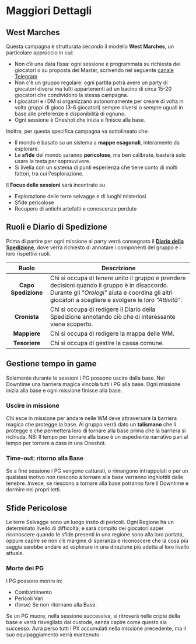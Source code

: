 # Maggiori Dettagli

## West Marches

Questa campagna è strutturata secondo il modello **West Marches**, un particolare approccio in cui:

* Non c’è una data fissa: ogni sessione è programmata su richiesta dei giocatori o su proposta dei Master, scrivendo nel
  seguente [canale Telegram](https://t.me/+t4zoEcwTAxJlNjk0)
* Non c'è un gruppo regolare: ogni partita potrà avere un party di giocatori diversi ma tutti appartenenti ad un bacino
  di circa 15-20 giocatori che condividono la stessa campagna.
* I giocatori e i DM si organizzano autonomamente per creare di volta in volta gruppi di gioco (3-6 giocatori) sempre
  diversi o sempre uguali in base alle preferenze e disponibilità di ognuno.
* Ogni sessione è Oneshot che inizia e finisce alla base.

Inoltre, per questa specifica campagna va sottolineato che:

* Il mondo è basato su un sistema a **mappe esagonali**, interamente da esplorare.
* Le **sfide** del mondo saranno **pericolose**, ma ben calibrate, basterà solo usare la testa per sopravvivere.
* Si livella con un sistema di punti esperienza che tiene conto di molti fattori, tra cui l'esplorazione.

Il **Focus delle sessioni** sarà incentrato su

* Esplorazione delle terre selvagge e di luoghi misteriosi
* Sfide pericolose
* Recupero di antichi artefatti e conoscenze perdute

## Ruoli e Diario di Spedizione

Prima di partire per ogni missione al party verrà consegnato il
**[Diario della Spedizione](https://drive.google.com/file/d/1GcmzTfg-_f2cZFPPqKcbCVEIE76l7IzL/view?usp=sharing)**, dove verrà
richiesto di annotare i componenti del gruppo e i loro rispettivi ruoli.

|        Ruolo        | Descrizione                                                                                                                                                                                              |
|:-------------------:|----------------------------------------------------------------------------------------------------------------------------------------------------------------------------------------------------------|
| **Capo Spedizione** | Chi si occupa di tenere unito il gruppo e prendere decisioni quando il gruppo è in disaccordo. Durante gli _"Orologi"_ aiuta e coordina gli altri giocatori a scegliere e svolgere le loro _"Attività"_. |
|    **Cronista**     | Chi si occupa di redigere il Diario della Spedizione annotando ciò che di interessante viene scoperto.                                                                                                   |
|    **Mappiere**     | Chi si occupa di redigere la mappa delle WM.                                                                                                                                                             |
|    **Tesoriere**    | Chi si occupa di gestire la cassa comune.                                                                                                                                                                |

## Gestione tempo in game

Solamente durante le sessioni i PG possono uscire dalla base.
Nei Downtime una barriera magica vincola tutti i PG alla base.
Ogni missione inizia alla base e ogni missione finisce alla base.

### Uscire in missione

Chi esce in missione per andare nelle WM deve attraversare la barriera magica che protegge la base.
Al gruppo verrà dato un **talismano** che li protegge e che permetterà loro di tornare alla base prima che la barriera
si richiuda.
NB: Il tempo per tornare alla base è un espediente narrativo pari al tempo per tornare a casa in una Oneshot.

### Time-out: ritorno alla Base

Se a fine sessione i PG vengono catturati, o rimangono intrappolati o per un qualsiasi motivo non riescono a tornare
alla base verranno inghiottiti dalle tenebre. Invece, se riescono a tornare alla base potranno fare il Downtime e
dormire nei propri letti.

## Sfide Pericolose

Le terre Selvagge sono un luogo insito di pericoli. Ogni Regione ha un determinato livello di difficoltà; e sarà compito
dei giocatori saper riconoscere quando le sfide presenti in una regione sono alla loro portata, oppure capire se non c’è
margine di speranza e riconoscere che la cosa più saggia sarebbe andare ad esplorare in una direzione più adatta al loro
livello attuale.

### Morte dei PG

I PG possono morire in:

- Combattimento
- Pericoli Vari
- (forse) Se non ritornano alla Base.

Se un PG muore, nella sessione successiva, si ritroverà nelle cripte della base e verrà risvegliato dal custode, senza
capire come questo sia successo. Avrà perso tutti i PX accumulati nella missione precedente, ma il suo equipaggiamento
verrà mantenuto.

